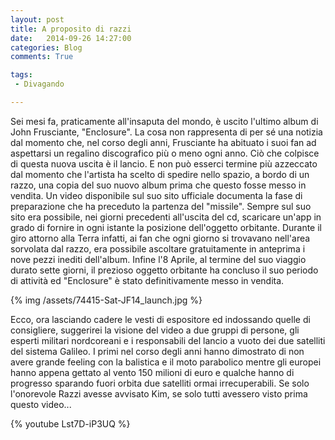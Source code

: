```yaml
---
layout: post
title: A proposito di razzi
date:   2014-09-26 14:27:00
categories: Blog
comments: True

tags:
 - Divagando

---
```




Sei mesi fa, praticamente all'insaputa del mondo, è uscito l'ultimo album di John Frusciante, "Enclosure". La cosa non rappresenta di 
per sé una notizia dal momento che, nel corso degli anni, Frusciante ha abituato i suoi fan ad aspettarsi un regalino discografico
più o meno ogni anno. Ciò che colpisce di questa nuova uscita è il lancio. E non può esserci termine più azzeccato dal momento che l'artista ha scelto di
spedire nello spazio, a bordo di un razzo, una copia del suo nuovo album prima che questo fosse messo in vendita.
Un video disponibile sul suo sito ufficiale documenta la fase di preparazione che ha preceduto la partenza del "missile". Sempre sul suo sito era possibile, nei
giorni precedenti all'uscita del cd, scaricare un'app in grado di fornire in ogni istante la posizione dell'oggetto orbitante. 
Durante il giro attorno alla Terra infatti, ai fan che ogni giorno si trovavano nell'area sorvolata dal razzo, era possibile ascoltare gratuitamente in anteprima 
i nove pezzi inediti dell'album. Infine l'8 Aprile, al termine del suo viaggio durato sette giorni, il prezioso oggetto orbitante ha concluso il suo periodo di attività ed "Enclosure" è stato definitivamente messo in vendita.

{% img /assets/74415-Sat-JF14_launch.jpg %}

Ecco, ora lasciando cadere le vesti di espositore ed indossando quelle di consigliere, suggerirei la visione del video a due gruppi di persone, gli esperti militari nordcoreani e i responsabili del lancio a vuoto dei due satelliti del sistema Galileo. I primi nel corso degli anni hanno dimostrato di non avere grande feeling con la balistica e il moto parabolico mentre gli europei hanno appena gettato al vento 150 milioni di euro e qualche hanno di progresso sparando fuori orbita due satelliti ormai irrecuperabili. Se solo l'onorevole Razzi avesse avvisato Kim, se solo tutti avessero visto prima questo video...

{% youtube Lst7D-iP3UQ %}


